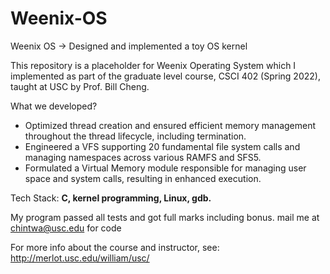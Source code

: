 # Weenix-OS
Weenix OS -> Designed and implemented a toy OS kernel

This repository is a placeholder for Weenix Operating System which I implemented as part of the graduate level course, CSCI 402 (Spring 2022), taught at USC by Prof. Bill Cheng.

What we developed?

- Optimized thread creation and ensured efficient memory management throughout the thread lifecycle, including termination.
- Engineered a VFS supporting 20 fundamental file system calls and managing namespaces across various RAMFS and SFS5.
- Formulated a Virtual Memory module responsible for managing user space and system calls, resulting in enhanced execution.

Tech Stack: **C, kernel programming, Linux, gdb.**

My program passed all tests and got full marks including bonus. mail me at chintwa@usc.edu for code

For more info about the course and instructor, see: http://merlot.usc.edu/william/usc/
